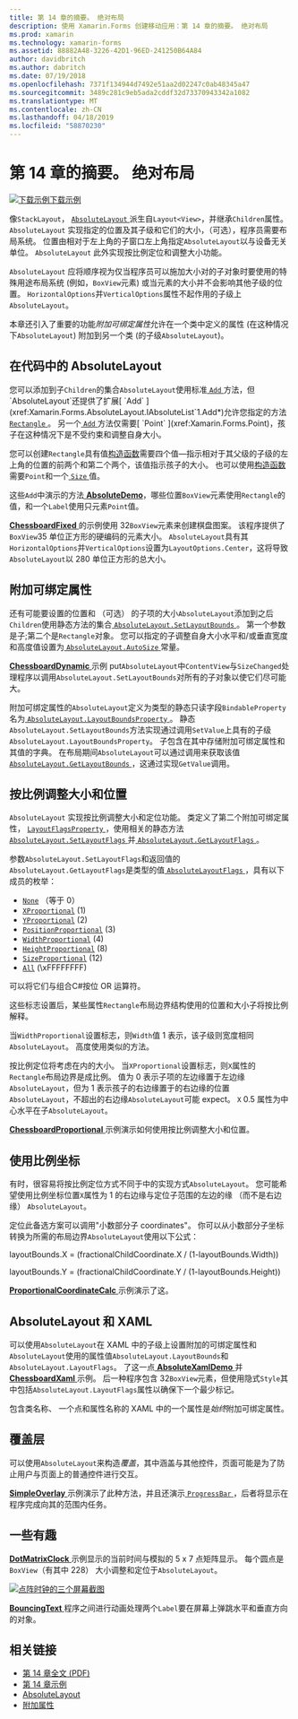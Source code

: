 ```yaml
---
title: 第 14 章的摘要。 绝对布局
description: 使用 Xamarin.Forms 创建移动应用：第 14 章的摘要。 绝对布局
ms.prod: xamarin
ms.technology: xamarin-forms
ms.assetid: 88882A48-3226-42D1-96ED-241250B64A84
author: davidbritch
ms.author: dabritch
ms.date: 07/19/2018
ms.openlocfilehash: 7371f134944d7492e51aa2d02247c0ab48345a47
ms.sourcegitcommit: 3489c281c9eb5ada2cddf32d73370943342a1082
ms.translationtype: MT
ms.contentlocale: zh-CN
ms.lasthandoff: 04/18/2019
ms.locfileid: "58870230"
---
```

# <a name="summary-of-chapter-14-absolute-layout"></a>第 14 章的摘要。 绝对布局

[![下载示例](~/media/shared/download.png)下载示例](https://github.com/xamarin/xamarin-forms-book-samples/tree/master/Chapter14)

像`StackLayout`， [ `AbsoluteLayout` ](xref:Xamarin.Forms.AbsoluteLayout)派生自`Layout<View>`，并继承`Children`属性。 `AbsoluteLayout` 实现指定的位置及其子级和它们的大小，（可选），程序员需要布局系统。 位置由相对于左上角的子窗口左上角指定`AbsoluteLayout`以与设备无关单位。 `AbsoluteLayout` 此外实现按比例定位和调整大小功能。

`AbsoluteLayout` 应将顺序视为仅当程序员可以施加大小对的子对象时要使用的特殊用途布局系统 (例如，`BoxView`元素) 或当元素的大小并不会影响其他子级的位置。 `HorizontalOptions`并`VerticalOptions`属性不起作用的子级上`AbsoluteLayout`。

本章还引入了重要的功能*附加可绑定属性*允许在一个类中定义的属性 (在这种情况下`AbsoluteLayout`) 附加到另一个类 (的子级`AbsoluteLayout`)。

## <a name="absolutelayout-in-code"></a>在代码中的 AbsoluteLayout

您可以添加到子`Children`的集合`AbsoluteLayout`使用标准[ `Add` ](xref:System.Collections.Generic.ICollection`1.Add*)方法，但`AbsoluteLayout`还提供了扩展[ `Add` ](xref:Xamarin.Forms.AbsoluteLayout.IAbsoluteList`1.Add*)允许您指定的方法[ `Rectangle` ](xref:Xamarin.Forms.Rectangle)。 另一个[ `Add` ](xref:Xamarin.Forms.AbsoluteLayout.IAbsoluteList`1.Add*)方法仅需要[ `Point` ](xref:Xamarin.Forms.Point)，孩子在这种情况下是不受约束和调整自身大小。

您可以创建`Rectangle`具有值[构造函数](xref:Xamarin.Forms.Rectangle.%23ctor(System.Double,System.Double,System.Double,System.Double))需要四个值&mdash;指示相对于其父级的子级的左上角的位置的前两个和第二个两个，该值指示孩子的大小。 也可以使用[构造函数](xref:Xamarin.Forms.Rectangle.%23ctor(Xamarin.Forms.Point,Xamarin.Forms.Size))需要`Point`和一个[ `Size` ](xref:Xamarin.Forms.Size)值。

这些`Add`中演示的方法[ **AbsoluteDemo**](https://github.com/xamarin/xamarin-forms-book-samples/tree/master/Chapter14/AbsoluteDemo)，哪些位置`BoxView`元素使用`Rectangle`的值，和一个`Label`使用只元素`Point`值。

[ **ChessboardFixed** ](https://github.com/xamarin/xamarin-forms-book-samples/tree/master/Chapter14/ChessboardFixed)的示例使用 32`BoxView`元素来创建棋盘图案。 该程序提供了`BoxView`35 单位正方形的硬编码的元素大小。 `AbsoluteLayout`具有其`HorizontalOptions`并`VerticalOptions`设置为`LayoutOptions.Center`，这将导致`AbsoluteLayout`以 280 单位正方形的总大小。

## <a name="attached-bindable-properties"></a>附加可绑定属性

还有可能要设置的位置和 （可选） 的子项的大小`AbsoluteLayout`添加到之后`Children`使用静态方法的集合[ `AbsoluteLayout.SetLayoutBounds` ](xref:Xamarin.Forms.AbsoluteLayout.SetLayoutBounds(Xamarin.Forms.BindableObject,Xamarin.Forms.Rectangle))。 第一个参数是子;第二个是`Rectangle`对象。 您可以指定的子调整自身大小水平和/或垂直宽度和高度值设置为[ `AbsoluteLayout.AutoSize` ](xref:Xamarin.Forms.AbsoluteLayout.AutoSize)常量。

[ **ChessboardDynamic** ](https://github.com/xamarin/xamarin-forms-book-samples/tree/master/Chapter14/ChessboardDynamic)示例 put`AbsoluteLayout`中`ContentView`与`SizeChanged`处理程序以调用`AbsoluteLayout.SetLayoutBounds`对所有的子对象以使它们尽可能大。  

附加可绑定属性的`AbsoluteLayout`定义为类型的静态只读字段`BindableProperty`名为[ `AbsoluteLayout.LayoutBoundsProperty` ](xref:Xamarin.Forms.AbsoluteLayout.LayoutBoundsProperty)。 静态`AbsoluteLayout.SetLayoutBounds`方法实现通过调用`SetValue`上具有的子级`AbsoluteLayout.LayoutBoundsProperty`。 子包含在其中存储附加可绑定属性和其值的字典。 在布局期间`AbsoluteLayout`可以通过调用来获取该值[ `AbsoluteLayout.GetLayoutBounds` ](xref:Xamarin.Forms.AbsoluteLayout.GetLayoutBounds(Xamarin.Forms.BindableObject))，这通过实现`GetValue`调用。

## <a name="proportional-sizing-and-positioning"></a>按比例调整大小和位置

`AbsoluteLayout` 实现按比例调整大小和定位功能。 类定义了第二个附加可绑定属性， [ `LayoutFlagsProperty` ](xref:Xamarin.Forms.AbsoluteLayout.LayoutFlagsProperty)，使用相关的静态方法[ `AbsoluteLayout.SetLayoutFlags` ](xref:Xamarin.Forms.AbsoluteLayout.SetLayoutFlags(Xamarin.Forms.BindableObject,Xamarin.Forms.AbsoluteLayoutFlags))并[ `AbsoluteLayout.GetLayoutFlags` ](xref:Xamarin.Forms.AbsoluteLayout.GetLayoutFlags(Xamarin.Forms.BindableObject))。

参数`AbsoluteLayout.SetLayoutFlags`和返回值的`AbsoluteLayout.GetLayoutFlags`是类型的值[ `AbsoluteLayoutFlags` ](xref:Xamarin.Forms.AbsoluteLayoutFlags)，具有以下成员的枚举：

- [`None`](xref:Xamarin.Forms.AbsoluteLayoutFlags.None) （等于 0）
- [`XProportional`](xref:Xamarin.Forms.AbsoluteLayoutFlags.XProportional) (1)
- [`YProportional`](xref:Xamarin.Forms.AbsoluteLayoutFlags.YProportional) (2)
- [`PositionProportional`](xref:Xamarin.Forms.AbsoluteLayoutFlags.PositionProportional) (3)
- [`WidthProportional`](xref:Xamarin.Forms.AbsoluteLayoutFlags.WidthProportional) (4)
- [`HeightProportional`](xref:Xamarin.Forms.AbsoluteLayoutFlags.HeightProportional) (8)
- [`SizeProportional`](xref:Xamarin.Forms.AbsoluteLayoutFlags.SizeProportional) (12)
- [`All`](xref:Xamarin.Forms.AbsoluteLayoutFlags.All) (\xFFFFFFFF)

可以将它们与组合C#按位 OR 运算符。

这些标志设置后，某些属性`Rectangle`布局边界结构使用的位置和大小子将按比例解释。

当`WidthProportional`设置标志，则`Width`值 1 表示，该子级则宽度相同`AbsoluteLayout`。 高度使用类似的方法。

按比例定位将考虑在内的大小。 当`XProportional`设置标志，则`X`属性的`Rectangle`布局边界是成比例。 值为 0 表示子项的左边缘置于左边缘`AbsoluteLayout`，但为 1 表示孩子的右边缘置于的右边缘的位置`AbsoluteLayout`，不超出的右边缘`AbsoluteLayout`可能 expect。 `X` 0.5 属性为中心水平在子`AbsoluteLayout`。

[ **ChessboardProportional** ](https://github.com/xamarin/xamarin-forms-book-samples/tree/master/Chapter14/ChessboardProportional)示例演示如何使用按比例调整大小和位置。

## <a name="working-with-proportional-coordinates"></a>使用比例坐标

有时，很容易将按比例定位方式不同于中的实现方式`AbsoluteLayout`。 您可能希望使用比例坐标位置`X`属性为 1 的右边缘与定位子范围的左边的缘 （而不是右边缘） `AbsoluteLayout`。

定位此备选方案可以调用"小数部分子 coordinates"。 你可以从小数部分子坐标转换为所需的布局边界`AbsoluteLayout`使用以下公式：

layoutBounds.X = (fractionalChildCoordinate.X / (1-layoutBounds.Width))

layoutBounds.Y = (fractionalChildCoordinate.Y / (1-layoutBounds.Height))

[ **ProportionalCoordinateCalc** ](https://github.com/xamarin/xamarin-forms-book-samples/tree/master/Chapter14/PropCoordCalc)示例演示了这。

## <a name="absolutelayout-and-xaml"></a>AbsoluteLayout 和 XAML

可以使用`AbsoluteLayout`在 XAML 中的子级上设置附加的可绑定属性和`AbsoluteLayout`使用的属性值`AbsoluteLayout.LayoutBounds`和`AbsoluteLayout.LayoutFlags`。 了这一点[ **AbsoluteXamlDemo** ](https://github.com/xamarin/xamarin-forms-book-samples/tree/master/Chapter14/AbsoluteXamlDemo)并[ **ChessboardXaml** ](https://github.com/xamarin/xamarin-forms-book-samples/tree/master/Chapter14/ChessboardXaml)示例。 后一种程序包含 32`BoxView`元素，但使用隐式`Style`其中包括`AbsoluteLayout.LayoutFlags`属性以确保下一个最少标记。

包含类名称、 一个点和属性名称的 XAML 中的一个属性是*始终*附加可绑定属性。

## <a name="overlays"></a>覆盖层

可以使用`AbsoluteLayout`来构造*覆盖*，其中涵盖与其他控件，页面可能是为了防止用户与页面上的普通控件进行交互。

[ **SimpleOverlay** ](https://github.com/xamarin/xamarin-forms-book-samples/tree/master/Chapter14/SimpleOverlay)示例演示了此种方法，并且还演示[ `ProgressBar` ](xref:Xamarin.Forms.ProgressBar)，后者将显示在程序完成向其的范围内任务。

## <a name="some-fun"></a>一些有趣

[ **DotMatrixClock** ](https://github.com/xamarin/xamarin-forms-book-samples/tree/master/Chapter14/DotMatrixClock)示例显示的当前时间与模拟的 5 x 7 点矩阵显示。 每个圆点是`BoxView`（有其中 228） 大小调整和定位于`AbsoluteLayout`。

[![点阵时钟的三个屏幕截图](images/ch14fg08-small.png "点阵时钟")](images/ch14fg08-large.png#lightbox "点阵时钟")

[ **BouncingText** ](https://github.com/xamarin/xamarin-forms-book-samples/tree/master/Chapter14/BouncingText)程序之间进行动画处理两个`Label`要在屏幕上弹跳水平和垂直方向的对象。



## <a name="related-links"></a>相关链接

- [第 14 章全文 (PDF)](https://download.xamarin.com/developer/xamarin-forms-book/XamarinFormsBook-Ch14-Apr2016.pdf)
- [第 14 章示例](https://github.com/xamarin/xamarin-forms-book-samples/tree/master/Chapter14)
- [AbsoluteLayout](~/xamarin-forms/user-interface/layouts/absolute-layout.md)
- [附加属性](~/xamarin-forms/xaml/attached-properties.md)
